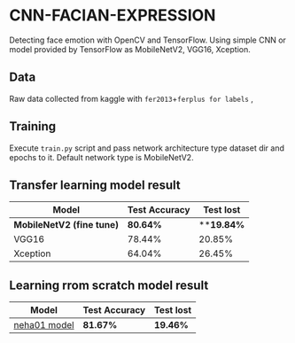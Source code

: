 # CNN-FACIAN-EXPRESSION

Detecting face emotion with OpenCV and TensorFlow. Using simple CNN or model provided by TensorFlow as MobileNetV2, VGG16, Xception.

## Data

Raw data collected from kaggle with `fer2013`+`ferplus for labels` ,

## Training

Execute `train.py` script and pass network architecture type dataset dir and epochs to it.
Default network type is MobileNetV2.

## Transfer learning  model result

| Model         | Test Accuracy| Test lost| 
| ------------- | -------------|------------- |
| **MobileNetV2 (fine tune)**  |  **80.64%**   | ****19.84%** |
| VGG16         |  78.44%      | 20.85% |
| Xception | 64.04%   |  26.45% |

## Learning rrom scratch model result

| Model         | Test Accuracy| Test lost| 
| ------------- | -------------|------------- |
| [neha01 model](https://github.com/neha01/Realtime-Emotion-Detection)            |  **81.67%**      |  **19.46%** |

